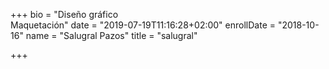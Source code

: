 +++
bio = "Diseño gráfico<br/> Maquetación"
date = "2019-07-19T11:16:28+02:00"
enrollDate = "2018-10-16"
name = "Salugral Pazos"
title = "salugral"

+++

